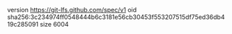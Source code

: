 version https://git-lfs.github.com/spec/v1
oid sha256:3c234974ff0548444b6c3181e56cb30453f553207515df75ed36db419c285091
size 6004
